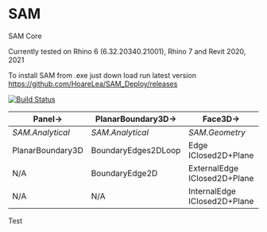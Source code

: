 # SAM
SAM  Core

Currently tested on Rhino 6 (6.32.20340.21001), Rhino 7 and Revit 2020, 2021

To install SAM from .exe just down load run latest version 
https://github.com/HoareLea/SAM_Deploy/releases



[![Build Status](https://hldigitalinnovation.visualstudio.com/HLApps/_apis/build/status/SAM-Deploy-SAM?branchName=master)](https://hldigitalinnovation.visualstudio.com/HLApps/_build/latest?definitionId=18&branchName=master)

Panel-> | PlanarBoundary3D-> | Face3D-> | Polygon3D 
------------ | ------------- | ------------- | -------------
*SAM.Analytical* | *SAM.Analytical* | *SAM.Geometry* | *SAM.Geometry*
PlanarBoundary3D  | BoundaryEdges2DLoop | Edge IClosed2D+Plane | Closed
N/A  | BoundaryEdge2D | ExternalEdge IClosed2D+Plane | Planar
N/A  | N/A| InternalEdge IClosed2D+Plane | Segmentable

Test
